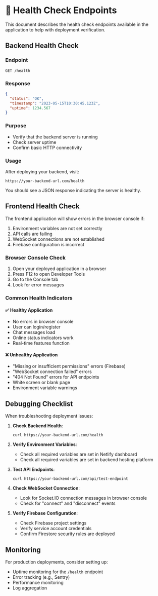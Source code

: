 # 🏥 Health Check Endpoints

This document describes the health check endpoints available in the application to help with deployment verification.

## Backend Health Check

### Endpoint
```
GET /health
```

### Response
```json
{
  "status": "OK",
  "timestamp": "2023-05-15T10:30:45.123Z",
  "uptime": 1234.567
}
```

### Purpose
- Verify that the backend server is running
- Check server uptime
- Confirm basic HTTP connectivity

### Usage
After deploying your backend, visit:
```
https://your-backend-url.com/health
```

You should see a JSON response indicating the server is healthy.

## Frontend Health Check

The frontend application will show errors in the browser console if:
1. Environment variables are not set correctly
2. API calls are failing
3. WebSocket connections are not established
4. Firebase configuration is incorrect

### Browser Console Check
1. Open your deployed application in a browser
2. Press F12 to open Developer Tools
3. Go to the Console tab
4. Look for error messages

### Common Health Indicators

#### ✅ Healthy Application
- No errors in browser console
- User can login/register
- Chat messages load
- Online status indicators work
- Real-time features function

#### ❌ Unhealthy Application
- "Missing or insufficient permissions" errors (Firebase)
- "WebSocket connection failed" errors
- "404 Not Found" errors for API endpoints
- White screen or blank page
- Environment variable warnings

## Debugging Checklist

When troubleshooting deployment issues:

1. **Check Backend Health**:
   ```
   curl https://your-backend-url.com/health
   ```

2. **Verify Environment Variables**:
   - Check all required variables are set in Netlify dashboard
   - Check all required variables are set in backend hosting platform

3. **Test API Endpoints**:
   ```
   curl https://your-backend-url.com/api/test-endpoint
   ```

4. **Check WebSocket Connection**:
   - Look for Socket.IO connection messages in browser console
   - Check for "connect" and "disconnect" events

5. **Verify Firebase Configuration**:
   - Check Firebase project settings
   - Verify service account credentials
   - Confirm Firestore security rules are deployed

## Monitoring

For production deployments, consider setting up:
- Uptime monitoring for the `/health` endpoint
- Error tracking (e.g., Sentry)
- Performance monitoring
- Log aggregation